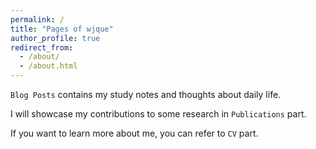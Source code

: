```yaml
---
permalink: /
title: "Pages of wjque"
author_profile: true
redirect_from: 
  - /about/
  - /about.html
---
```


`Blog Posts` contains my study notes and thoughts about daily life.

I will showcase my contributions to some research in `Publications` part.

If you want to learn more about me, you can refer to `CV` part.
